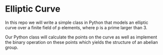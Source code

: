 # Elliptic Curve

In this repo we will write a simple class in Python that models an elliptic curve over a finite field of p elements, where p is a prime larger than 3.

Our Python class will calculate the points on the curve as well as implement the binary operation on these points which yields the structure of an abelian group.
